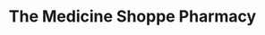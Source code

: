 ---
title: "The Medicine Shoppe Pharmacy"
url: /whiting/the-medicine-shoppe-pharmacy/
shop: chemist
---